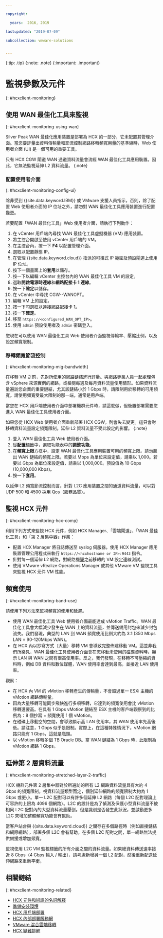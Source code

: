 ```yaml
---

copyright:

  years:  2016, 2019

lastupdated: "2019-07-09"

subcollection: vmware-solutions


---
```


{:tip: .tip}
{:note: .note}
{:important: .important}

# 監視參數及元件
{: #hcxclient-monitoring}

## 使用 WAN 最佳化工具來監視
{: #hcxclient-monitoring-using-wan}

Silver Peak WAN 最佳化應用裝置是部署為 HCX 的一部分，它未配置其管理介面。當您要評量出資料傳輸量和節流控制網路移轉頻寬用量的基準線時，Web 使用者介面 (UI) 是一個可用的重要工具。

只有 HCX CGW 閘道 WAN 通道資料流量會流經 WAN 最佳化工具應用裝置。因此，它無法監視延伸 L2 資料流量。
{:note}

### 配置使用者介面
{: #hcxclient-monitoring-config-ui}

除非受到 {{site.data.keyword.IBM}} 或 VMware 支援人員指示，否則，除了配置 Web 使用者介面的 IP 位址之外，請勿對 WAN 最佳化工具應用裝置進行配置變更。

若要配置「WAN 最佳化工具」Web 使用者介面，請執行下列動作：

1. 在 vCenter 用戶端內尋找 WAN 最佳化工具虛擬機器 (VM) 應用裝置。
2. 將主控台開啟至使用 vCenter 用戶端的 VM。
3. 在主控台內，按一下 **F4** 以配置管理介面。
4. 選取以配置靜態 IP。
5. 在管理 {{site.data.keyword.cloud}} 指派的可攜式 IP 範圍及預設閘道上使用 IP 位址。
6. 按下一個畫面上的**套用**以儲存。
7. 按一下以編輯 vCenter 主控台內的 WAN 最佳化工具 VM 的設定。
8. 選取**開啟電源時連線**和**網路配接卡 1 連線**。
9. 按一下**確定**以儲存。
10. 在 vCenter 中尋找 CGW-<xxx>-WANOPT。
11. 編輯 VM 上的設定。
12. 按一下勾選框以連接網路配接卡 1。
13. 按一下**確定**。
14. 移至 `https://<configured_WAN_OPT_IP>`。
15. 使用 `admin` 預設使用者及 `admin` 密碼登入。

您現在可以使用 WAN 最佳化工具 Web 使用者介面監視傳輸率、壓縮比例，以及設定頻寬限制。

### 移轉頻寬節流控制
{: #hcxclient-monitoring-mig-bandwidth}

在移轉 VM 之前，先對所使用的網路鏈結進行評量。與網路專業人員一起處理包含 vSphere 來源實例的網路，或檢閱每週及每月資料流量使用情形。如果資料流量遍訪您企業的重要鏈結，尤其該鏈結小於 1 Gbps 時，請限制用於移轉的可用頻寬。請使用頻寬受最大限制的那一端，通常是用戶端。

當您在 HCX 用戶端使用者介面中部署機群元件時，請這麼做，但後置部署需要您進入 WAN 最佳化工具使用者介面。

如果您從 HCX Web 使用者介面重新部署 HCX CGW，則會失去變更。這只會對移轉資料流量設定頻寬限制。延伸 L2 資料流量不受此設定的影響。
{:note}

1. 登入 WAN 最佳化工具 Web 使用者介面。
2. 從**配置**標籤中，選取功能表中的**調整功能**。
3. 在**頻寬上限**方框中，設定 WAN 最佳化工具應用裝置可用的頻寬上限。請勿超出 WAN 鏈結的頻寬上限。若要以 Mbps 為單位來設定值，請乘以 1,000。若要以 Gbps 為單位來設定值，請乘以 1,000,000。預設值為 10 Gbps (10,000,000 Kbps)。
4. 按一下**套用**。

以延伸 L2 頻寬節流控制而言，針對 L2C 應用裝置之間的通道資料流量，可以對 UDP 500 和 4500 採用 Qos（服務品質）。

## 監視 HCX 元件
{: #hcxclient-monitoring-hcx-comp}

利用下列方式來監視 HCX 元件，例如 HCX Manager、「雲端閘道」、「WAN 最佳化工具」和「第 2 層集中器」作業：

- 配置 HCX Manager 將日誌傳送至 syslog 伺服器。使用 HCX Manager 應用裝置管理公用程式來執行 `https://<hcxhostname or
IP>:9443` 指令。
- 針對每一個延伸 L2 網路，對網路擺盪之前移轉的 VM 設定連線測試。
- 使用 VMware vRealize Operations Manager 或其他 VMware VM 監視工具來監視 HCX 元件 VM 性能。

## 頻寬使用
{: #hcxclient-monitoring-band-use}

請使用下列方法來監視頻寬的使用和延遲。

- 使用 WAN 最佳化工具 Web 使用者介面最能達成 vMotion Traffic。WAN 最佳化工具會大幅減少發生在 WAN 上的資料流量，並傳送備用封包來減少封包流失。我們發現，典型的 LAN 到 WAN 頻寬使用比例大約為 3:1 (350 Mbps LAN = 90-120Mbps WAN)。
- 在 HCX 內以抄寫方式（大量）移轉 VM 會導致完整佈建移動 VM。這並非我們所樂見，WAN 最佳化工具使用者介面會在您移動未使用的磁碟資料時，顯示 LAN 與 WAN 之間有很高使用率。反之，我們發現，在移轉不可壓縮的資料時，例如 DB 資料和數位媒體，WAN 使用率會達到最高，並接近 LAN 使用率。

觀察：
- 在 HCX 內 VM 的 vMotion 移轉產生的傳輸量，不會超過單一 ESXi 主機的 vMotion 網路傳輸量。
- 因為大量移轉可能同步飛快進行多項移轉，它達到的頻寬使用會比 vMotion 移轉還要高。在具有 1 Gbps vMotion 鏈結至 ESX 主機的客戶端觀察到的比例為：8 個抄寫 = 頻寬使用 1 個 vMotion。
- 在磁碟上移動空的空間，會導致顯示高 LAN 使用率，其 WAN 使用率先高後低。請注意，1 Gbps 似乎是限制。實際上，在這種特殊情況下，vMotion 網路只能有 1 Gbps，這就是瓶頸。
- 以 vMotion 移轉多個 TB Oracle DB。當 WAN 鏈結為 1 Gbps 時，此限制為 vMotion 網路 1 Gbps。

## 延伸第 2 層資料流量
{: #hcxclient-monitoring-stretched-layer-2-traffic}

HCX 機群元件第 2 層集中器對於所遍訪的所有 L2 網路資料流量具有大約 4 Gbps 的頻寬限制。視資料流量類型而定，個別延伸網路的頻寬限制大約為 1 Gbps 或更小。單一 L2C 配對可以有許多個延伸 L2 網路（每個 L2C 配對理論上可容許的上限為 4096 個網路）。L2C 的設計是為了偵測及保護小型資料流量不被相同 L2C 配對內的大型資料流量壓倒，但是識別是否發生此狀況，並啟動更多 L2C 來增加整體頻寬功能會有幫助。

當客戶站台與 {{site.data.keyword.cloud}} 之間存在多個路徑時（例如直接鏈結和網際網路），部署多個 L2C 會有幫助。在多個 L2C 配對之間，單一網路無法提供備援或增加頻寬。

監視使用 L2C VM 監視標籤的所有介面之間的資料流量。如果總資料傳送速率接近 8 Gbps（4 Gbps 輸入 / 輸出），請考慮新增另一個 L2 配對，然後重新配送延伸網路來重新平衡。

## 相關鏈結
{: #hcxclient-monitoring-related}

* [HCX 元件和術語的名詞解釋](/docs/services/vmwaresolutions/services?topic=vmware-solutions-hcxclient-components)
* [準備安裝環境](/docs/services/vmwaresolutions/services?topic=vmware-solutions-hcxclient-planning-prep-install)
* [HCX 用戶端部署](/docs/services/vmwaresolutions/services?topic=vmware-solutions-hcxclient-vcs-client-deployment)
* [HCX 內部部署服務網](/docs/services/vmwaresolutions/services?topic=vmware-solutions-hcxclient-vcs-mesh-deployment)
* [VMware 混合雲端移轉](/docs/services/vmwaresolutions/services?topic=vmware-solutions-hcxclient-migrations)
* [HCX 疑難排解](/docs/services/vmwaresolutions/services?topic=vmware-solutions-hcxclient-troubleshooting)
